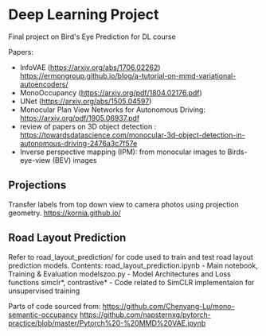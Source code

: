 # Deep Learning Project

Final project on Bird's Eye Prediction for DL course

Papers:
- InfoVAE (https://arxiv.org/abs/1706.02262) https://ermongroup.github.io/blog/a-tutorial-on-mmd-variational-autoencoders/
- MonoOccupancy (https://arxiv.org/pdf/1804.02176.pdf)
- UNet (https://arxiv.org/abs/1505.04597)
- Monocular Plan View Networks for Autonomous Driving: https://arxiv.org/pdf/1905.06937.pdf
- review of papers on 3D object detection : https://towardsdatascience.com/monocular-3d-object-detection-in-autonomous-driving-2476a3c7f57e
- Inverse perspective mapping (IPM): from monocular images to Birds-eye-view (BEV) images


## Projections

Transfer labels from top down view to camera photos using projection geometry.
https://kornia.github.io/


## Road Layout Prediction

Refer to road_layout_prediction/ for code used to train and test road layout prediction models.
Contents:
road_layout_prediction.ipynb - Main notebook, Training & Evaluation
modelszoo.py - Model Architectures and Loss functions
simclr*, contrastive* - Code related to SimCLR implementaion for unsupervised training

Parts of code sourced from: 
https://github.com/Chenyang-Lu/mono-semantic-occupancy
https://github.com/napsternxg/pytorch-practice/blob/master/Pytorch%20-%20MMD%20VAE.ipynb
